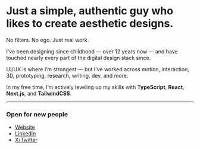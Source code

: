 # Just a simple, authentic guy who likes to create aesthetic designs.  
No filters. No ego. Just real work.

I’ve been designing since childhood — over 12 years now — and have touched nearly every part of the digital design stack since.

UI/UX is where I’m strongest — but I’ve worked across motion, interaction, 3D, prototyping, research, writing, dev, and more.

In my free time, I’m actively leveling up my skills with **TypeScript**, **React**, **Next.js**, and **TailwindCSS**.

---

### Open for new people

- [Website](https://www.devlified.com)
- [LinkedIn](https://www.linkedin.com/in/mert-ao/)
- [X/Twitter](https://x.com/meert0_)
